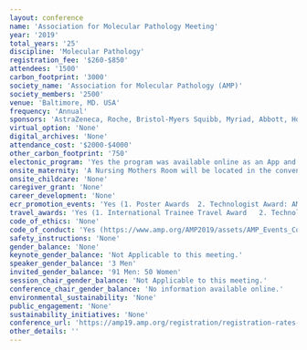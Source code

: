 ```yaml
---
layout: conference 
name: 'Association for Molecular Pathology Meeting'
year: '2019'
total_years: '25'
discipline: 'Molecular Pathology'
registration_fee: '$260-$850'
attendees: '1500'
carbon_footprint: '3000'
society_name: 'Association for Molecular Pathology (AMP)'
society_members: '2500'
venue: 'Baltimore, MD. USA'
frequency: 'Annual'
sponsors: 'AstraZeneca, Roche, Bristol-Myers Squibb, Myriad, Abbott, Hologic, Invitae, Loxo, MERCK, Adaptive biotechnologies, Agena bioscience, Asuragen, Bayer, illumine, nanoString, Novartis, QIAGEN, Thermo Fisher Scientific'
virtual_option: 'None'
digital_archives: 'None'
attendance_cost: '$2000-$4000'
other_carbon_footprint: '750'
electonic_program: 'Yes the program was available online as an App and a .pdf file.'
onsite_maternity: 'A Nursing Mothers Room will be located in the convention center and available for Annual Meeting attendees. Seating and outlets will be available in the rooms.'
onsite_childcare: 'None'
caregiver_grant: 'None'
career_development: 'None'
ecr_promotion_events: 'Yes (1. Poster Awards  2. Technologist Award: AMP honors the three best posters submitted by AMP member non-doctoral technologists or medical technologists with the Technologist Award.  3.Young Investigator Award  4. AMP Global Young Investigator Poster Awards The AMP Global Young Investigator Poster Awards recognizes the best abstracts submitted by trainees or early career technicians or laboratory scientists who are first authors and who present outstanding basic or applied research in poster format.)'
travel_awards: 'Yes (1. International Trainee Travel Award   2. Technologist Travel Award   3. AMP Global Young Investigator Travel Awards  4. AMP Global IMPACT Awards (International Molecular Pathology Award for Conference Travel)'
code_of_ethics: 'None'
code_of_conduct: 'Yes (https://www.amp.org/AMP2019/assets/AMP_Events_Code_of_Conduct.pdf?pass=43)'
safety_instructions: 'None'
gender_balance: 'None'
keynote_gender_balance: 'Not Applicable to this meeting.'
speaker_gender_balance: '3 Men'
invited_gender_balance: '91 Men: 50 Women'
session_chair_gender_balance: 'Not Applicable to this meeting.'
conference_chair_gender_balance: 'No information available online.'
environmental_sustainability: 'None'
public_engagement: 'None'
sustainability_initiatives: 'None'
conference_url: 'https://amp19.amp.org/registration/registration-rates-policies-and-target-audience/'
other_details: ''
---
```

